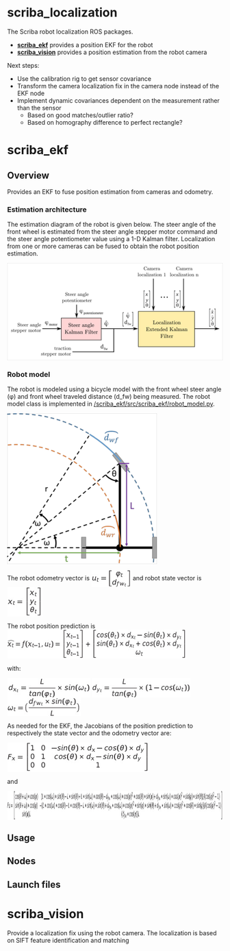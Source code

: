 # scriba_localization
The Scriba robot localization ROS packages.

- [**scriba_ekf**](/README.md#scriba_ekf) provides a position EKF for the robot
- [**scriba_vision**](/README.md#scriba_vision)  provides a position estimation from the robot camera

Next steps:
- Use the calibration rig to get sensor covariance
- Transform the camera localization fix in the camera node instead of the EKF node
- Implement dynamic covariances dependent on the measurement rather than the sensor
  - Based on good matches/outlier ratio?
  - Based on homography difference to perfect rectangle?


# scriba_ekf

## Overview
Provides an EKF to fuse position estimation from cameras and odometry.

### Estimation architecture
The estimation diagram of the robot is given below. The steer angle of the front wheel is estimated from the steer angle stepper motor command and the steer angle potentiometer value using a 1-D Kalman filter. Localization from one or more cameras can be fused to obtain the robot position estimation.

<img src="/documentation/pictures/ekf_diagram.png" align="center" width="800"/>

### Robot model

The robot is modeled using a bicycle model with the front wheel steer angle (φ) and front wheel traveled distance (d_fw) being measured. The robot model class is implemented in [/scriba_ekf/src/scriba_ekf/robot_model.py](/scriba_ekf/src/scriba_ekf/robot_model.py).

<img src="/documentation/pictures/scriba_robot_model.png" align="center" width="350"/>

The robot odometry vector is <img src="/documentation/formulas/u.png" align="center" border="0" alt="u_{t} =  \begin{bmatrix} \varphi_{t} \\ d_{fw_{t}} \end{bmatrix} " width="93" height="40" /> and robot state vector is <img src="/documentation/formulas/x.png" align="center" border="0" alt="x_{t} =  \begin{bmatrix} x_{t} \\ y_{t} \\ \theta_{t} \end{bmatrix} " width="83" height="68" />

The robot position prediction is <img src="/documentation/formulas/f.png" align="center" border="0" alt="\widehat{x_{t}}  = f(x_{t-1}, u_t) =  \begin{bmatrix}x_{t-1} \\y_{t-1} \\  \theta_{t-1}  \end{bmatrix} +  \begin{bmatrix}cos( \theta_{t} )\times d_{x_{t}} - sin(\theta_{t})\times d_{y_{t}} \\sin(\theta_{t})\times d_{x_{t}} +  cos( \theta_{t} )\times d_{y_{t}}\\  \omega_{t} \end{bmatrix}" width="420" height="68" />

with:

<img src="/documentation/formulas/dx.png" align="center" border="0" alt="d_{x_{t}} =  \frac{L}{tan(\varphi_{t})} \times sin(\omega_{t})" width="194" height="46" />

<img src="/documentation/formulas/dy.png" align="center" border="0" alt="d_{y_{t}} =  \frac{L}{tan(\varphi_{t})} \times (1-cos(\omega_{t}))" width="230" height="46" />

<img src="/documentation/formulas/omega.png" align="center" border="0" alt="\omega_{t} = \big( \frac {d_{fw_{t}}\times sin(\varphi_{t})}{L} \big)" width="172" height="43" />

As needed for the EKF, the Jacobians of the position prediction to respectively the state vector and the odometry vector are:

<img src="/documentation/formulas/Fx.png" align="center" border="0" alt="F_{x} =  \begin{bmatrix}1 & 0 & -sin(\theta)\times d_{x} - cos(\theta)\times d_{y} \\0 & 1 & cos(\theta)\times d_{x} -  sin(\theta)\times d_{y} \\ 0 & 0 & 1\end{bmatrix} " width="333" height="68" />

and

<img src="/documentation/formulas/Fu.png" align="center" border="0" alt="Fu =  \begin{bmatrix}cos(\theta + \omega)*cos(\varphi) & (L*cos(\omega)*sin(\theta) - L*sin(\theta) + L*sin(\omega)*cos(\theta) - d_{fw}*cos(\omega)*cos(\varphi)^2*cos(\theta)*sin(\varphi) + d_{fw}*sin(\omega)*cos(\varphi)^2*sin(\varphi)*sin(\theta))/(cos(\varphi)^2 - 1)\\sin(\theta + \omega)*cos(\varphi) &-(L*cos(\omega)*cos(\theta) - L*cos(\theta) - L*sin(\omega)*sin(\theta) + d_{fw}*cos(\omega)*cos(\varphi)^2*sin(\varphi)*sin(\theta) + d_{fw}*sin(\omega)*cos(\varphi)^2*cos(\theta)*sin(\varphi))/(cos(\varphi)^2 - 1)\\\fraq{sin(\varphi)}{L}&\fraq{(d_{fw}*cos(\varphi))}{L} \end{bmatrix} " width="1544" height="68" />


## Usage

## Nodes

## Launch files


# scriba_vision
Provide a localization fix using the robot camera. The localization is based on SIFT feature identification and matching
